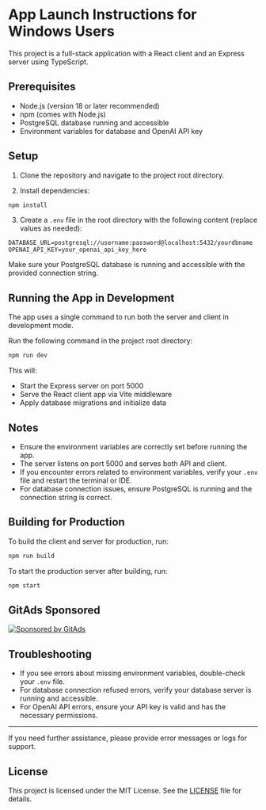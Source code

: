 # App Launch Instructions for Windows Users
This project is a full-stack application with a React client and an Express server using TypeScript.

## Prerequisites

- Node.js (version 18 or later recommended)
- npm (comes with Node.js)
- PostgreSQL database running and accessible
- Environment variables for database and OpenAI API key

## Setup

1. Clone the repository and navigate to the project root directory.

2. Install dependencies:

```bash
npm install
```

3. Create a `.env` file in the root directory with the following content (replace values as needed):

```
DATABASE_URL=postgresql://username:password@localhost:5432/yourdbname
OPENAI_API_KEY=your_openai_api_key_here
```

Make sure your PostgreSQL database is running and accessible with the provided connection string.

## Running the App in Development

The app uses a single command to run both the server and client in development mode.

Run the following command in the project root directory:

```bash
npm run dev
```

This will:

- Start the Express server on port 5000
- Serve the React client app via Vite middleware
- Apply database migrations and initialize data

## Notes

- Ensure the environment variables are correctly set before running the app.
- The server listens on port 5000 and serves both API and client.
- If you encounter errors related to environment variables, verify your `.env` file and restart the terminal or IDE.
- For database connection issues, ensure PostgreSQL is running and the connection string is correct.

## Building for Production

To build the client and server for production, run:

```bash
npm run build
```

To start the production server after building, run:

```bash
npm start
```


## GitAds Sponsored
[![Sponsored by GitAds](https://gitads.dev/v1/ad-serve?source=rafalw3bcraft/omnilanguagetutor@github)](https://gitads.dev/v1/ad-track?source=rafalw3bcraft/omnilanguagetutor@github)


## Troubleshooting

- If you see errors about missing environment variables, double-check your `.env` file.
- For database connection refused errors, verify your database server is running and accessible.
- For OpenAI API errors, ensure your API key is valid and has the necessary permissions.

---

If you need further assistance, please provide error messages or logs for support.

## License

This project is licensed under the MIT License. See the [LICENSE](./LICENSE) file for details.
